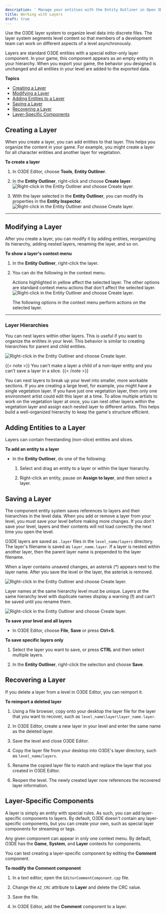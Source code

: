 ```yaml
---
description: ' Manage your entities with the Entity Outliner in Open 3D Engine. '
title: Working with Layers
draft: true
---
```


Use the O3DE layer system to organize level data into discrete files. The layer system segments level content so that members of a development team can work on different aspects of a level asynchronously.

Layers are standard O3DE entities with a special editor-only layer component. In your game, this component appears as an empty entity in your hierarchy. When you export your game, the behavior you designed is unchanged and all entities in your level are added to the exported data.

**Topics**
+ [Creating a Layer](#creating-layers)
+ [Modifying a Layer](#modifying-layers)
+ [Adding Entities to a Layer](#adding-entities-to-layers)
+ [Saving a Layer](#saving-layers)
+ [Recovering a Layer](#recovering-layers)
+ [Layer-Specific Components](#layer-specific-components)

## Creating a Layer 

When you create a layer, you can add entities to that layer. This helps you organize the content in your game. For example, you might create a layer for all character entities and another layer for vegetation.

**To create a layer**

1. In O3DE Editor, choose **Tools**, **Entity Outliner**.

1. In the **Entity Outliner**, right-click and choose **Create layer**.
![Right-click in the Entity Outliner and choose Create layer.](/images/user-guide/component/entity_system/creating-layers.png)

1. With the layer selected in the **Entity Outliner**, you can modify its properties in the **Entity Inspector**.
![Right-click in the Entity Outliner and choose Create layer.](/images/user-guide/component/entity_system/modifying-layers-inspector.png)
****


## Modifying a Layer 

After you create a layer, you can modify it by adding entities, reorganizing its hierarchy, adding nested layers, renaming the layer, and so on.

**To show a layer's context menu**

1. In the **Entity Outliner**, right-click the layer.

1. You can do the following in the context menu.

   Actions highlighted in yellow affect the selected layer. The other options are standard context menu actions that don't affect the selected layer.
![Right-click in the Entity Outliner and choose Create layer.](/images/user-guide/component/entity_system/modifying-layers.png)

   The following options in the context menu perform actions on the selected layer.
****


### Layer Hierarchies 

You can nest layers within other layers. This is useful if you want to organize the enitites in your level. This behavior is similar to creating hierarchies for parent and child entities.

![Right-click in the Entity Outliner and choose Create layer.](/images/user-guide/component/entity_system/layer-hierarchies.png)

{{< note >}}
You can't make a layer a child of a non-layer entity and you can't save a layer in a slice.
{{< /note >}}

You can nest layers to break up your level into smaller, more workable sections. If you are creating a large level, for example, you might have a single vegetation layer. If you have just one vegetation layer, then only one environment artist could edit this layer at a time. To allow multiple artists to work on the vegetation layer at once, you can nest other layers within the vegetation layer and assign each nested layer to different artists. This helps build a well-organized hierarchy to keep the game's structure efficient.

## Adding Entities to a Layer 

Layers can contain freestanding (non-slice) entities and slices.

**To add an entity to a layer**
+ In the **Entity Outliner**, do one of the following:

  1. Select and drag an entity to a layer or within the layer hierarchy.

  1. Right-click an entity, pause on **Assign to layer**, and then select a layer.

## Saving a Layer 

The component entity system saves references to layers and their hierarchies in the level data. When you add or remove a layer from your level, you must save your level before making more changes. If you don't save your level, layers and their contents will not load correctly the next time you open the level.

O3DE layers are saved as `.layer` files in the `level_name/layers` directory. The layer's filename is saved as `layer_name.layer`. If a layer is nested within another layer, then the parent layer name is prepended to the layer filename.

When a layer contains unsaved changes, an asterisk (\*) appears next to the layer name. After you save the level or the layer, the asterisk is removed.

![Right-click in the Entity Outliner and choose Create layer.](/images/shared/shared-saving-layers.png)

Layer names at the same hierarchy level must be unique. Layers at the same hierarchy level with duplicate names display a warning (**\!**) and can't be saved until you rename them.

![Right-click in the Entity Outliner and choose Create layer.](/images/user-guide/component/entity_system/saving-layers-duplicate.png)

**To save your level and all layers**
+ In O3DE Editor, choose **File**, **Save** or press **Ctrl+S**.

**To save specific layers only**

1. Select the layer you want to save, or press **CTRL** and then select multiple layers.

1. In the **Entity Outliner**, right-click the selection and choose **Save**.

## Recovering a Layer 

If you delete a layer from a level in O3DE Editor, you can reimport it.

**To reimport a deleted layer**

1. Using a file browser, copy onto your desktop the layer file for the layer that you want to recover, such as `level_name\layer\layer_name.layer`.

1. In O3DE Editor, create a new layer in your level and enter the same name as the deleted layer.

1. Save the level and close O3DE Editor.

1. Copy the layer file from your desktop into O3DE's layer directory, such as `level_name/layers`.

1. Rename the copied layer file to match and replace the layer that you created in O3DE Editor.

1. Reopen the level. The newly created layer now references the recovered layer information.

## Layer-Specific Components 

A layer is simply an entity with special rules. As such, you can add layer-specific components to layers. By default, O3DE doesn't contain any layer-specific components, but you can create your own, such as special layer components for streaming or tags.

Any given component can appear in only one context menu. By default, O3DE has the **Game**, **System**, and **Layer** contexts for components.

You can test creating a layer-specific component by editing the **Comment** component.

**To modify the Comment component**

1. In a text editor, open the `EditorCommentComponent.cpp` file.

1. Change the `AZ_CRC` attribute to **Layer** and delete the CRC value.

1. Save the file.

1. In O3DE Editor, add the **Comment** component to a layer.
